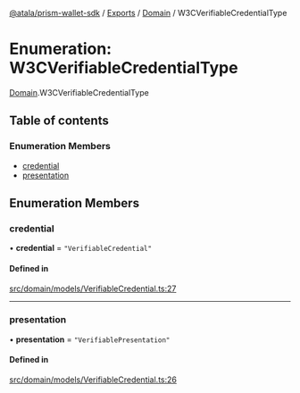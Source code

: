 [@atala/prism-wallet-sdk](../README.md) / [Exports](../modules.md) / [Domain](../modules/Domain.md) / W3CVerifiableCredentialType

# Enumeration: W3CVerifiableCredentialType

[Domain](../modules/Domain.md).W3CVerifiableCredentialType

## Table of contents

### Enumeration Members

- [credential](Domain.W3CVerifiableCredentialType.md#credential)
- [presentation](Domain.W3CVerifiableCredentialType.md#presentation)

## Enumeration Members

### credential

• **credential** = ``"VerifiableCredential"``

#### Defined in

[src/domain/models/VerifiableCredential.ts:27](https://github.com/input-output-hk/atala-prism-wallet-sdk-ts/blob/a3fc2aa/src/domain/models/VerifiableCredential.ts#L27)

___

### presentation

• **presentation** = ``"VerifiablePresentation"``

#### Defined in

[src/domain/models/VerifiableCredential.ts:26](https://github.com/input-output-hk/atala-prism-wallet-sdk-ts/blob/a3fc2aa/src/domain/models/VerifiableCredential.ts#L26)
